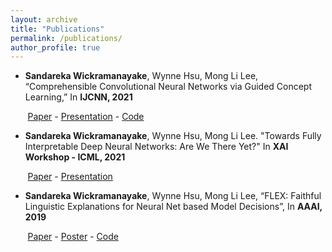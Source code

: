 ```yaml
---
layout: archive
title: "Publications"
permalink: /publications/
author_profile: true
---
```


*	**Sandareka Wickramanayake**, Wynne Hsu, Mong Li Lee, “Comprehensible Convolutional Neural Networks via Guided Concept Learning,” In **IJCNN, 2021**

&nbsp;&nbsp;&nbsp;&nbsp;&nbsp;&nbsp; [Paper](https://ieeexplore.ieee.org/document/9534269) - [Presentation](https://www.youtube.com/watch?v=vK4vti_pUMg&t=40s) - [Code](https://www.github.com/sandareka/CCNN)
*	**Sandareka Wickramanayake**, Wynne Hsu, Mong Li Lee. "Towards Fully Interpretable Deep Neural Networks: Are We There Yet?" In **XAI Workshop - ICML, 2021**

&nbsp;&nbsp;&nbsp;&nbsp;&nbsp;&nbsp; [Paper](https://ojs.aaai.org//index.php/AAAI/article/view/4100) - [Presentation](https://www.youtube.com/watch?v=KI7qsGNc9sM&t=1s)
*	**Sandareka Wickramanayake**, Wynne Hsu, Mong Li Lee, “FLEX: Faithful Linguistic Explanations for Neural Net based Model Decisions”, In **AAAI, 2019**

&nbsp;&nbsp;&nbsp;&nbsp;&nbsp;&nbsp; [Paper](https://ieeexplore.ieee.org/document/9534269) - [Poster](/images/Poster-22Jan.pdf) - [Code](https://www.github.com/sandareka/FLEX)  
